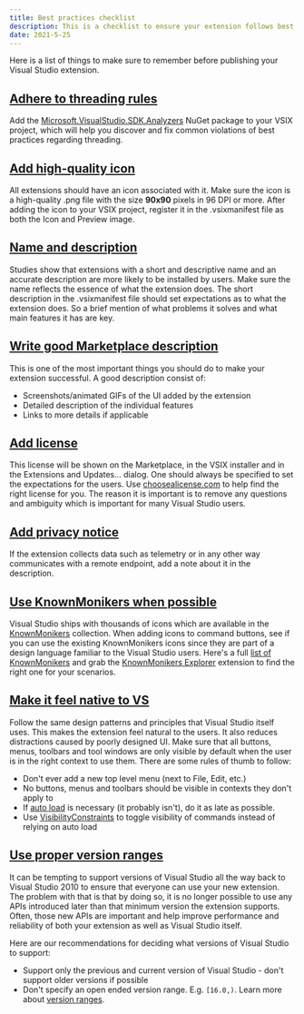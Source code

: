 ```yaml
---
title: Best practices checklist
description: This is a checklist to ensure your extension follows best practices before you publish it.
date: 2021-5-25
---
```


Here is a list of things to make sure to remember before publishing your Visual Studio extension.

## [Adhere to threading rules](#adhere-to-threading-rules)
Add the [Microsoft.VisualStudio.SDK.Analyzers](https://www.nuget.org/packages/Microsoft.VisualStudio.SDK.Analyzers/) NuGet package to your VSIX project, which will help you discover and fix common violations of best practices regarding threading.

## [Add high-quality icon](#add-high-quality-icon)
All extensions should have an icon associated with it. Make sure the icon is a high-quality .png file with the size **90x90** pixels in 96 DPI or more. After adding the icon to your VSIX project, register it in the .vsixmanifest file as both the Icon and Preview image.

## [Name and description](#name-and-description)
Studies show that extensions with a short and descriptive name and an accurate description are more likely to be installed by users. Make sure the name reflects the essence of what the extension does. The short description in the .vsixmanifest file should set expectations as to what the extension does. So a brief mention of what problems it solves and what main features it has are key.

## [Write good Marketplace description](#write-good-marketplace-description)
This is one of the most important things you should do to make your extension successful. A good description consist of:

* Screenshots/animated GIFs of the UI added by the extension
* Detailed description of the individual features
* Links to more details if applicable

## [Add license](#add-license)
This license will be shown on the Marketplace, in the VSIX installer and in the Extensions and Updates... dialog. One should always be specified to set the expectations for the users. Use [choosealicense.com](https://choosealicense.com/) to help find the right license for you. The reason it is important is to remove any questions and ambiguity which is important for many Visual Studio users.

## [Add privacy notice](#add-privacy-notice)
If the extension collects data such as telemetry or in any other way communicates with a remote endpoint, add a note about it in the description.

## [Use KnownMonikers when possible](#use-knownmonikers-when-possible)
Visual Studio ships with thousands of icons which are available in the [KnownMonikers](https://msdn.microsoft.com/en-US/library/mt628927.aspx) collection. When adding icons to command buttons, see if you can use the existing KnownMonikers icons since they are part of a design language familiar to the Visual Studio users. Here's a full [list of KnownMonikers](http://glyphlist.azurewebsites.net/knownmonikers/) and grab the [KnownMonikers Explorer](https://marketplace.visualstudio.com/items?itemName=MadsKristensen.knownmonikersexplorer) extension to find the right one for your scenarios.

## [Make it feel native to VS](#make-it-feel-native-to-vs)
Follow the same design patterns and principles that Visual Studio itself uses. This makes the extension feel natural to the users. It also reduces distractions caused by poorly designed UI. Make sure that all buttons, menus, toolbars and tool windows are only visible by default when the user is in the right context to use them. There are some rules of thumb to follow:

* Don't ever add a new top level menu (next to File, Edit, etc.)
* No buttons, menus and toolbars should be visible in contexts they don't apply to
* If [auto load](https://github.com/microsoft/VSSDK-Extensibility-Samples/tree/master/AsyncPackageMigration) is necessary (it probably isn't), do it as late as possible.
* Use [VisibilityConstraints](https://github.com/Microsoft/VSSDK-Extensibility-Samples/tree/master/VisibilityConstraints) to toggle visibility of commands instead of relying on auto load

## [Use proper version ranges](#use-proper-version-ranges)
It can be tempting to support versions of Visual Studio all the way back to Visual Studio 2010 to ensure that everyone can use your new extension. The problem with that is that by doing so, it is no longer possible to use any APIs introduced later than that minimum version the extension supports. Often, those new APIs are important and help improve performance and reliability of both your extension as well as Visual Studio itself.

Here are our recommendations for deciding what versions of Visual Studio to support:

* Support only the previous and current version of Visual Studio - don't support older versions if possible
* Don't specify an open ended version range. E.g. `[16.0,)`. Learn more about [version ranges](https://devblogs.microsoft.com/visualstudio/visual-studio-extensions-and-version-ranges-demystified/).

